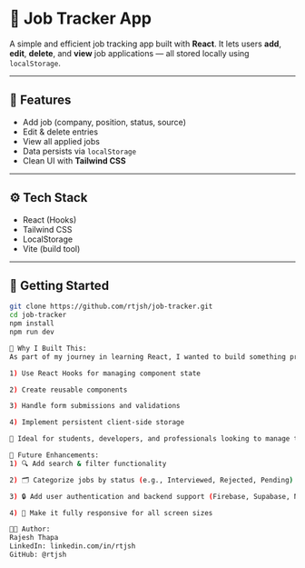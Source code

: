 # 💼 Job Tracker App

A simple and efficient job tracking app built with **React**. It lets users **add**, **edit**, **delete**, and **view** job applications — all stored locally using `localStorage`.

---

## 🔧 Features

- Add job (company, position, status, source)
- Edit & delete entries
- View all applied jobs
- Data persists via `localStorage`
- Clean UI with **Tailwind CSS**

---

## ⚙️ Tech Stack

- React (Hooks)
- Tailwind CSS
- LocalStorage
- Vite (build tool)

---

## 🚀 Getting Started

```bash
git clone https://github.com/rtjsh/job-tracker.git
cd job-tracker
npm install
npm run dev

🎯 Why I Built This:
As part of my journey in learning React, I wanted to build something practical and resume-worthy. This project showcases my ability to:

1) Use React Hooks for managing component state

2) Create reusable components

3) Handle form submissions and validations

4) Implement persistent client-side storage

🧩 Ideal for students, developers, and professionals looking to manage their job applications efficiently.

🌱 Future Enhancements:
1) 🔍 Add search & filter functionality

2) 🗂️ Categorize jobs by status (e.g., Interviewed, Rejected, Pending)

3) 🔒 Add user authentication and backend support (Firebase, Supabase, Node.js)

4) 📱 Make it fully responsive for all screen sizes

🧑‍💻 Author:
Rajesh Thapa
LinkedIn: linkedin.com/in/rtjsh
GitHub: @rtjsh